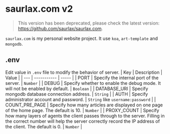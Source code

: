 # saurlax.com v2

> This version has been deprecated, please check the latest version: https://github.com/saurlax/saurlax.com.

`saurlax.com` is my personal website project. It use `koa`, `art-template` and `mongodb`.

## .env
Edit value in `.env` file to modify the behavior of server.
| Key | Description | Value |
| --- | ----------- | ----- |
| PORT | Specify the internal port of the server. | `Number` |
| DEBUG | Specify whether to enable the debug mode. It will not be enabled by default. | `Boolean` |
| DATABASE_URI | Specify mongodb database connection address. | `String` |
| AUTH | Specify administrator account and password. | `String` like `username:password` |
| COUNT_PRE_PAGE | Specify how many articles are displayed on one page of the home page. The default is 10. | `Number` |
| PROXY_COUNT | Specify how many layers of agents the client passes through to the server. Filling in the correct number will help the server correctly record the IP address of the client. The default is 0. | `Number` |